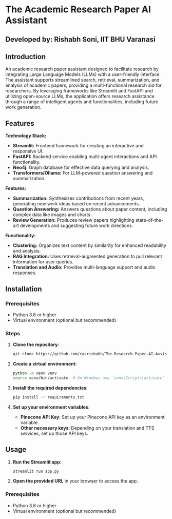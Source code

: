 # The Academic Research Paper AI Assistant

## Developed by: Rishabh Soni, IIT BHU Varanasi

## Introduction

An academic research paper assistant designed to facilitate research by integrating Large Language Models (LLMs) with a user-friendly interface. The assistant supports streamlined search, retrieval, summarization, and analysis of academic papers, providing a multi-functional research aid for researchers. By leveraging frameworks like Streamlit and FastAPI and utilizing open-source LLMs, the application offers research assistance through a range of intelligent agents and functionalities, including future work generation.

## Features

**Technology Stack:**

- **Streamlit:** Frontend framework for creating an interactive and responsive UI.
- **FastAPI:** Backend service enabling multi-agent interactions and API functionality.
- **Neo4j:** Graph database for effective data querying and analysis.
- **Transformers/Ollama:** For LLM-powered question answering and summarization.

**Features:**

- **Summarization:** Synthesizes contributions from recent years, generating new work ideas based on recent advancements.
- **Question Answering:** Answers questions about paper content, including complex data like images and charts.
- **Review Generation:** Produces review papers highlighting state-of-the-art developments and suggesting future work directions.

**Functionality:**

- **Clustering:** Organizes text content by similarity for enhanced readability and analysis.
- **RAG Integration:** Uses retrieval-augmented generation to pull relevant information for user queries.
- **Translation and Audio:** Provides multi-language support and audio responses.

## Installation

### Prerequisites

- Python 3.8 or higher
- Virtual environment (optional but recommended)

### Steps

1. **Clone the repository**:

   ```sh
   git clone https://github.com/rasrishabh/The-Research-Paper-AI-Assistant-.git
   ```

2. **Create a virtual environment**:

   ```sh
   python -m venv venv
   source venv/bin/activate  # On Windows use `venv\Scripts\activate`
   ```

3. **Install the required dependencies**:

   ```sh
   pip install -r requirements.txt
   ```

4. **Set up your environment variables**:
   - **Pinecone API Key**: Set up your Pinecone API key as an environment variable.
   - **Other necessary keys**: Depending on your translation and TTS services, set up those API keys.

## Usage

1. **Run the Streamlit app**:

   ```sh
   streamlit run app.py
   ```

2. **Open the provided URL** in your browser to access the app.

### Prerequisites

- Python 3.8 or higher
- Virtual environment (optional but recommended)
